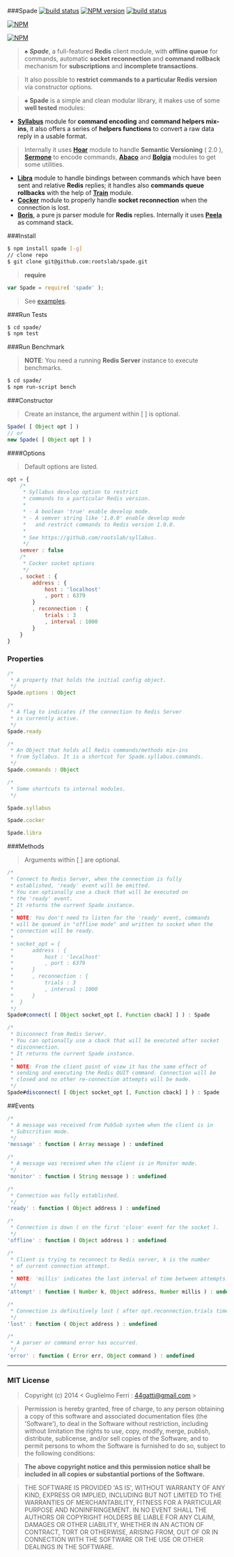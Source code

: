 ###Spade
[![build status](https://secure.travis-ci.org/rootslab/spade.png?branch=master)](http://travis-ci.org/rootslab/spade) 
[![NPM version](https://badge.fury.io/js/spade.png)](http://badge.fury.io/js/spade)
[![build status](https://david-dm.org/rootslab/spade.png)](https://david-dm.org/rootslab/spade)

[![NPM](https://nodei.co/npm/spade.png?downloads=true&stars=true)](https://nodei.co/npm/spade/)

[![NPM](https://nodei.co/npm-dl/spade.png)](https://nodei.co/npm/spade/)

> ♠ _**Spade**_, a full-featured __Redis__ client module, with __offline queue__ for commands, automatic __socket reconnection__ and __command rollback__ mechanism for __subscriptions__ and __incomplete transactions__.

> It also possible to __restrict commands to a particular Redis version__ via constructor options.

> ♠ __Spade__ is a simple and clean modular library, it makes use of some __well tested__ modules:
 - __[Syllabus](https://github.com/rootslab/syllabus)__ module for __command encoding__ and __command helpers mix-ins__, it also offers a series of __helpers functions__ to convert a raw data reply in a usable format.
 > Internally it uses __[Hoar](https://github.com/rootslab/hoar)__ module to handle __Semantic Versioning__ ( 2.0 ), __[Sermone](https://github.com/rootslab/hoar)__ to encode commands, __[Abaco](https://github.com/rootslab/hoar)__ and __[Bolgia](https://github.com/rootslab/hoar)__ modules to get some utilities.
 - __[Libra](https://github.com/rootslab/libra)__ module to handle bindings between commands which have been sent and relative __Redis__ replies; it handles also __commands queue rollbacks__ with the help of __[Train](https://github.com/rootlsab/train)__ module.
 - __[Cocker](https://github.com/rootslab/cocker)__ module to properly handle __socket reconnection__ when the connection is lost. 
 - __[Boris](https://github.com/rootslab/boris)__, a pure js parser module for __Redis__ replies. Internally it uses __[Peela](https://github.com/rootslab/peela)__ as command stack.

###Install

```bash
$ npm install spade [-g]
// clone repo
$ git clone git@github.com:rootslab/spade.git
```
> __require__

```javascript
var Spade = require( 'spade' );
```
> See [examples](example/).

###Run Tests

```bash
$ cd spade/
$ npm test
```

###Run Benchmark

> __NOTE__: You need a running __Redis Server__ instance to execute benchmarks.

```bash
$ cd spade/
$ npm run-script bench
```

###Constructor

> Create an instance, the argument within [ ] is optional.

```javascript
Spade( [ Object opt ] )
// or
new Spade( [ Object opt ] )
```

####Options

> Default options are listed.

```javascript
opt = {
    /*
     * Syllabus develop option to restrict
     * commands to a particular Redis version.
     *
     * - A boolean 'true' enable develop mode.
     * - A semver string like '1.0.0' enable develop mode
     *   and restrict commands to Redis version 1.0.0.
     *
     * See https://github.com/rootslab/syllabus.
     */
    semver : false
    /*
     * Cocker socket options
     */
    , socket : {
        address : {
            host : 'localhost'
            , port : 6379
        }
        , reconnection : {
            trials : 3
            , interval : 1000
        }
    }
}
```

### Properties

```javascript
/*
 * A property that holds the initial config object.
 */
Spade.options : Object

/*
 * A flag to indicates if the connection to Redis Server
 * is currently active.
 */
Spade.ready

/*
 * An Object that holds all Redis commands/methods mix-ins
 * from Syllabus. It is a shortcut for Spade.syllabus.commands.
 */
Spade.commands : Object

/*
 * Some shortcuts to internal modules.
 */

Spade.syllabus

Spade.cocker

Spade.libra
```

###Methods

> Arguments within [ ] are optional.

```javascript
/*
 * Connect to Redis Server, when the connection is fully
 * established, 'ready' event will be emitted.
 * You can optionally use a cback that will be executed on
 * the 'ready' event. 
 * It returns the current Spade instance.
 *
 * NOTE: You don't need to listen for the 'ready' event, commands
 * will be queued in "offline mode" and written to socket when the
 * connection will be ready.
 *
 * socket_opt = {
 *      address : {
 *          host : 'localhost'
 *          , port : 6379
 *      }
 *      , reconnection : {
 *          trials : 3
 *          , interval : 1000
 *      }
 *  }
 */
Spade#connect( [ Object socket_opt [, Function cback] ] ) : Spade

/*
 * Disconnect from Redis Server.
 * You can optionally use a cback that will be executed after socket
 * disconnection.
 * It returns the current Spade instance.
 *
 * NOTE: From the client point of view it has the same effect of
 * sending and executing the Redis QUIT command. Connection will be
 * closed and no other re-connection attempts will be made.
 */
Spade#disconnect( [ Object socket_opt [, Function cback] ] ) : Spade

```

##Events

```javascript
/*
 * A message was received from PubSub system when the client is in
 * Subscrition mode.
 */
'message' : function ( Array message ) : undefined

/*
 * A message was received when the client is in Monitor mode.
 */
'monitor' : function ( String message ) : undefined

/*
 * Connection was fully established.
 */
'ready' : function ( Object address ) : undefined

/*
 * Connection is down ( on the first 'close' event for the socket ).
 */
'offline' : function ( Object address ) : undefined

/*
 * Client is trying to reconnect to Redis server, k is the number
 * of current connection attempt.
 *
 * NOTE: 'millis' indicates the last interval of time between attempts.
 */
'attempt' : function ( Number k, Object address, Number millis ) : undefined

/*
 * Connection is definitively lost ( after opt.reconnection.trials times )
 */
'lost' : function ( Object address ) : undefined

/*
 * A parser or command error has occurred.
 */
'error' : function ( Error err, Object command ) : undefined

```

------------------------------------------------------------------------


### MIT License

> Copyright (c) 2014 &lt; Guglielmo Ferri : 44gatti@gmail.com &gt;

> Permission is hereby granted, free of charge, to any person obtaining
> a copy of this software and associated documentation files (the
> 'Software'), to deal in the Software without restriction, including
> without limitation the rights to use, copy, modify, merge, publish,
> distribute, sublicense, and/or sell copies of the Software, and to
> permit persons to whom the Software is furnished to do so, subject to
> the following conditions:

> __The above copyright notice and this permission notice shall be
> included in all copies or substantial portions of the Software.__

> THE SOFTWARE IS PROVIDED 'AS IS', WITHOUT WARRANTY OF ANY KIND,
> EXPRESS OR IMPLIED, INCLUDING BUT NOT LIMITED TO THE WARRANTIES OF
> MERCHANTABILITY, FITNESS FOR A PARTICULAR PURPOSE AND NONINFRINGEMENT.
> IN NO EVENT SHALL THE AUTHORS OR COPYRIGHT HOLDERS BE LIABLE FOR ANY
> CLAIM, DAMAGES OR OTHER LIABILITY, WHETHER IN AN ACTION OF CONTRACT,
> TORT OR OTHERWISE, ARISING FROM, OUT OF OR IN CONNECTION WITH THE
> SOFTWARE OR THE USE OR OTHER DEALINGS IN THE SOFTWARE.